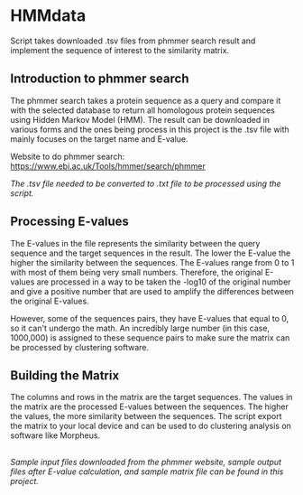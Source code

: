 # HMMdata
Script takes downloaded .tsv files from phmmer search result and implement the sequence of interest to the similarity matrix.

## Introduction to phmmer search 

The phmmer search takes a protein sequence as a query and compare it with the selected database to return all homologous protein 
sequences using Hidden Markov Model (HMM). The result can be downloaded in various forms and the ones being process in this
project is the .tsv file with mainly focuses on the target name and E-value. 

Website to do phmmer search: <https://www.ebi.ac.uk/Tools/hmmer/search/phmmer>


*The .tsv file needed to be converted to .txt file to be processed using the script.*



## Processing E-values

The E-values in the file represents the similarity between the query sequence and the target sequences in the result. The lower
the E-value the higher the similarity between the sequences. The E-values range from 0 to 1 with most of them being very small 
numbers. Therefore, the original E-values are processed in a way to be taken the -log10 of the original number and give a positive
number that are used to amplify the differences between the original E-values. 

However, some of the sequences pairs, they have E-values 
that equal to 0, so it can't undergo the math. An incredibly large number (in this case, 1000,000) is assigned to these sequence pairs
to make sure the matrix can be processed by clustering software.


## Building the Matrix

The columns and rows in the matrix are the target sequences. The values in the matrix are the processed E-values between the sequences. 
The higher the values, the more similarity between the sequences. The script export the matrix to your local device and can be used
to do clustering analysis on software like Morpheus.






## 
*Sample input files downloaded from the phmmer website, sample output files after E-value calculation, and sample matrix file can be found in this project.*
